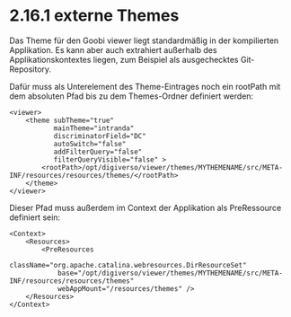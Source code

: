 # 2.16.1 externe Themes

Das Theme für den Goobi viewer liegt standardmäßig in der kompilierten Applikation. Es kann aber auch extrahiert außerhalb des Applikationskontextes liegen, zum Beispiel als ausgechecktes Git-Repository.

Dafür muss als Unterelement des Theme-Eintrages noch ein rootPath mit dem absoluten Pfad bis zu dem Themes-Ordner definiert werden:

```markup
<viewer>
    <theme subTheme="true" 
           mainTheme="intranda" 
           discriminatorField="DC" 
           autoSwitch="false"
           addFilterQuery="false" 
           filterQueryVisible="false" >
        <rootPath>/opt/digiverso/viewer/themes/MYTHEMENAME/src/META-INF/resources/resources/themes/</rootPath>
    </theme>
</viewer>
```

Dieser Pfad muss außerdem im Context der Applikation als PreRessource definiert sein:

```markup
<Context>
    <Resources>
        <PreResources 
            className="org.apache.catalina.webresources.DirResourceSet"
            base="/opt/digiverso/viewer/themes/MYTHEMENAME/src/META-INF/resources/resources/themes"
            webAppMount="/resources/themes" />
    </Resources>
</Context>
```

